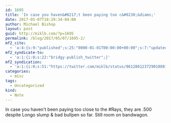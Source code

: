 ```yaml
---
id: 1695
title: 'In case you haven&#8217;t been paying too c&#8230;&diams;'
date: 2017-05-07T18:29:34-04:00
author: Michael Bishop
layout: post
guid: http://miklb.com/?p=1695
permalink: /blog/2017/05/07/1695-2/
mf2_cite:
  - 'a:4:{s:9:"published";s:25:"0000-01-01T00:00:00+00:00";s:7:"updated";s:25:"0000-01-01T00:00:00+00:00";s:8:"category";a:1:{i:0;s:0:"";}s:6:"author";a:0:{}}'
mf2_syndicate-to:
  - 'a:1:{i:0;s:22:"bridgy-publish_twitter";}'
mf2_syndication:
  - 'a:1:{i:0;s:51:"https://twitter.com/miklb/status/861286123729018881";}'
categories:
  - misc
tags:
  - Uncategorized
kind:
  - Note
---
```

In case you haven't been paying too close to the #Rays, they are .500 despite Longo slump & bad bullpen so far. Still room on bandwagon.